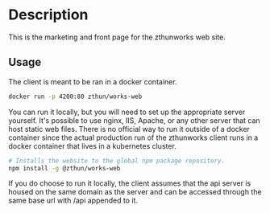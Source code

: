 # Description

This is the marketing and front page for the zthunworks web site.

## Usage

The client is meant to be ran in a docker container.

```sh
docker run -p 4200:80 zthun/works-web
```

You can run it locally, but you will need to set up the appropriate server yourself. It's possible to use nginx, IIS,
Apache, or any other server that can host static web files. There is no official way to run it outside of a docker
container since the actual production run of the zthunworks client runs in a docker container that lives in a kubernetes
cluster.

```sh
# Installs the website to the global npm package repository.
npm install -g @zthun/works-web
```

If you do choose to run it locally, the client assumes that the api server is housed on the same domain as the server
and can be accessed through the same base url with /api appended to it.
